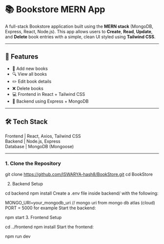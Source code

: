 # 📚 Bookstore MERN App

A full-stack Bookstore application built using the **MERN stack** (MongoDB, Express, React, Node.js). This app allows users to **Create**, **Read**, **Update**, and **Delete** book entries with a simple, clean UI styled using **Tailwind CSS**.

---

## 🚀 Features

- 📘 Add new books
- 🔍 View all books
- ✏️ Edit book details
- ❌ Delete books
- 💻 Frontend in React + Tailwind CSS
- 🔗 Backend using Express + MongoDB

---

## 🛠️ Tech Stack



Frontend   | React, Axios, Tailwind CSS  
Backend    | Node.js, Express         
Database   | MongoDB (Mongoose)          
          

---

### 1. Clone the Repository


git clone https://github.com/ISWARYA-hash8/BookStore.git
cd BookStore


2. Backend Setup

cd backend
npm install
Create a .env file inside backend/ with the following:


MONGO_URI=your_mongodb_uri // mongo uri from mongo db atlas (cloud)
PORT = 5000 for example
Start the backend:

npm start
3. Frontend Setup

cd ../frontend
npm install
Start the frontend:

npm run dev


